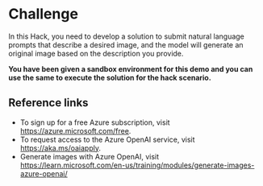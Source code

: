 <h1>Challenge</h1>

In this Hack, you need to develop a solution to submit natural language prompts that describe a desired image, and the model will generate an original image based on the description you provide.

<b>You have been given a sandbox environment for this demo and you can use the same to execute the solution for the hack scenario.</b>

<h2>Reference links</h2>

- To sign up for a free Azure subscription, visit https://azure.microsoft.com/free.
- To request access to the Azure OpenAI service, visit https://aka.ms/oaiapply.
- Generate images with Azure OpenAI, visit https://learn.microsoft.com/en-us/training/modules/generate-images-azure-openai/
